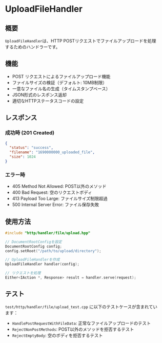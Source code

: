 # UploadFileHandler

## 概要

`UploadFileHandler`は、HTTP POSTリクエストでファイルアップロードを処理するためのハンドラーです。

## 機能

- POST リクエストによるファイルアップロード機能
- ファイルサイズの検証（デフォルト: 10MB制限）
- 一意なファイル名の生成（タイムスタンプベース）
- JSON形式のレスポンス返却
- 適切なHTTPステータスコードの設定

## レスポンス

### 成功時 (201 Created)
```json
{
  "status": "success",
  "filename": "1690000000_uploaded_file",
  "size": 1024
}
```

### エラー時
- 405 Method Not Allowed: POST以外のメソッド
- 400 Bad Request: 空のリクエストボディ
- 413 Payload Too Large: ファイルサイズ制限超過
- 500 Internal Server Error: ファイル保存失敗

## 使用方法

```cpp
#include "http/handler/file/upload.hpp"

// DocumentRootConfigを設定
DocumentRootConfig config;
config.setRoot("/path/to/upload/directory");

// UploadFileHandlerを作成
UploadFileHandler handler(config);

// リクエストを処理
Either<IAction *, Response> result = handler.serve(request);
```

## テスト

`test/http/handler/file/upload_test.cpp` に以下のテストケースが含まれています：

- `HandlePostRequestWithFileData`: 正常なファイルアップロードのテスト
- `RejectNonPostMethods`: POST以外のメソッドを拒否するテスト
- `RejectEmptyBody`: 空のボディを拒否するテスト